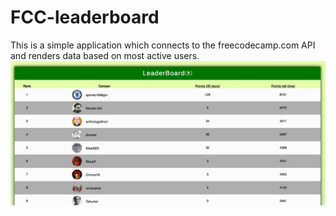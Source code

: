 # FCC-leaderboard
This is a simple application which connects to the freecodecamp.com API and renders data based on most active users.
![preview](Capture.png)
